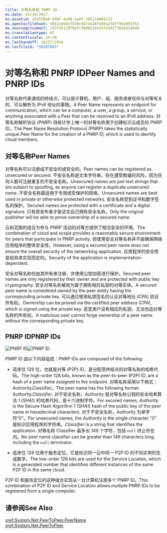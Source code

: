 ```yaml
---
title: 对等名称和 PNRP ID
ms.date: 03/30/2017
ms.assetid: afa538e8-948f-4a98-aa9f-305134004115
ms.openlocfilehash: d842c66de7550c94f4e287449a238ff964093fb2
ms.sourcegitcommit: c93fd5139f9efcf6db514e3474301738a6d1d649
ms.translationtype: HT
ms.contentlocale: zh-CN
ms.lasthandoff: 10/27/2018
ms.locfileid: "50187643"
---
```

# <a name="peer-names-and-pnrp-ids"></a><span data-ttu-id="c129e-102">对等名称和 PNRP ID</span><span class="sxs-lookup"><span data-stu-id="c129e-102">Peer Names and PNRP IDs</span></span>
<span data-ttu-id="c129e-103">对等名称代表通信的终结点，可以是计算机、用户、组、服务或者任何与对等有关的、可以解析为 IPv6 地址的事物。</span><span class="sxs-lookup"><span data-stu-id="c129e-103">A Peer Name represents an endpoint for communication, which can be a computer, a user, a group, a service, or anything associated with a Peer that can be resolved to an IPv6 address.</span></span> <span data-ttu-id="c129e-104">对等名称解析协议 (PNRP) 将统计学上唯一的对等名称用于创建标识云成员的 PNRP ID。</span><span class="sxs-lookup"><span data-stu-id="c129e-104">The Peer Name Resolution Protocol (PNRP) takes the statistically unique Peer Name for the creation of a PNRP ID, which is used to identify cloud members.</span></span>  
  
## <a name="peer-names"></a><span data-ttu-id="c129e-105">对等名称</span><span class="sxs-lookup"><span data-stu-id="c129e-105">Peer Names</span></span>  
 <span data-ttu-id="c129e-106">对等名称可以注册成不安全的或安全的。</span><span class="sxs-lookup"><span data-stu-id="c129e-106">Peer names can be registered as unsecured or secured.</span></span> <span data-ttu-id="c129e-107">不安全名称是文本字符串，存在遭受欺骗的风险，因为任何人都可注册重复的不安全名称。</span><span class="sxs-lookup"><span data-stu-id="c129e-107">Unsecured names are just text strings that are subject to spoofing, as anyone can register a duplicate unsecured name.</span></span> <span data-ttu-id="c129e-108">不安全名称最适用于专用或受保护的网络。</span><span class="sxs-lookup"><span data-stu-id="c129e-108">Unsecured names are best used in private or otherwise protected networks.</span></span> <span data-ttu-id="c129e-109">安全名称受到证书和数字签名的保护。</span><span class="sxs-lookup"><span data-stu-id="c129e-109">Secured names are protected with a certificate and a digital signature.</span></span> <span data-ttu-id="c129e-110">只有原发布者才能证实自己拥有安全名称。</span><span class="sxs-lookup"><span data-stu-id="c129e-110">Only the original publisher will be able to prove ownership of a secured name.</span></span>  
  
 <span data-ttu-id="c129e-111">云和范围的组合为参与 PNRP 活动的对等方提供了相当安全的环境。</span><span class="sxs-lookup"><span data-stu-id="c129e-111">The combination of cloud and scope provides a reasonably secure environment for peers that participate in PNRP activity.</span></span> <span data-ttu-id="c129e-112">但使用安全对等名称并不能确保网络应用程序的整体安全性。</span><span class="sxs-lookup"><span data-stu-id="c129e-112">However, using a secured peer name does not ensure the overall security of the networking application.</span></span> <span data-ttu-id="c129e-113">应用程序的安全性是视具体实现而定的。</span><span class="sxs-lookup"><span data-stu-id="c129e-113">Security of the application is implementation-dependent.</span></span>  
  
 <span data-ttu-id="c129e-114">安全对等名称仅由其所有者注册，并使用公钥加密进行保护。</span><span class="sxs-lookup"><span data-stu-id="c129e-114">Secured peer names are only registered by their owner and are protected with public key cryptography.</span></span> <span data-ttu-id="c129e-115">安全对等名称被视为属于拥有相应私钥的对等实体。</span><span class="sxs-lookup"><span data-stu-id="c129e-115">A secured peer name is considered owned by the peer entity having the corresponding private key.</span></span> <span data-ttu-id="c129e-116">可以通过使用私钥签名的认证对等地址 (CPA) 验证所有权。</span><span class="sxs-lookup"><span data-stu-id="c129e-116">Ownership can be proved via the certified peer address (CPA), which is signed using the private key.</span></span> <span data-ttu-id="c129e-117">恶意用户没有相应的私钥，无法伪造对等名称的所有权。</span><span class="sxs-lookup"><span data-stu-id="c129e-117">A malicious user cannot forge ownership of a peer name without the corresponding private key.</span></span>  
  
## <a name="pnrp-ids"></a><span data-ttu-id="c129e-118">PNRP ID</span><span class="sxs-lookup"><span data-stu-id="c129e-118">PNRP IDs</span></span>  
 <span data-ttu-id="c129e-119">![PNRP ID](../../../docs/framework/network-programming/media/fdc9e8a0-4a1c-488d-a019-bc3a1973220c.gif "fdc9e8a0-4a1c-488d-a019-bc3a1973220c")</span><span class="sxs-lookup"><span data-stu-id="c129e-119">![PNRP ID](../../../docs/framework/network-programming/media/fdc9e8a0-4a1c-488d-a019-bc3a1973220c.gif "fdc9e8a0-4a1c-488d-a019-bc3a1973220c")</span></span>  
  
 <span data-ttu-id="c129e-120">PNRP ID 由以下内容组成：</span><span class="sxs-lookup"><span data-stu-id="c129e-120">PNRP IDs are composed of the following:</span></span>  
  
-   <span data-ttu-id="c129e-121">高序位 128 位，也就是对等 (P2P) ID，是分配至终结点的对等名称的哈希代码。</span><span class="sxs-lookup"><span data-stu-id="c129e-121">The high-order 128 bits, known as the peer-to-peer (P2P) ID, are a hash of a peer name assigned to the endpoint.</span></span> <span data-ttu-id="c129e-122">对等名称采用以下格式：Authority.Classifier。</span><span class="sxs-lookup"><span data-stu-id="c129e-122">The peer name has the following format: *Authority.Classifier*.</span></span> <span data-ttu-id="c129e-123">对于安全名称，Authority 是对等名称公钥的安全哈希算法 1 (SHA1) 的哈希代码，是十六进制字符。</span><span class="sxs-lookup"><span data-stu-id="c129e-123">For secured names, *Authority* is the Secure Hash Algorithm 1 (SHA1) hash of the public key of the peer name in hexadecimal characters.</span></span> <span data-ttu-id="c129e-124">对于不安全名称，Authority 为单字符“0”。</span><span class="sxs-lookup"><span data-stu-id="c129e-124">For unsecured names, the *Authority* is the single character "0".</span></span> <span data-ttu-id="c129e-125"> 是标识应用程序的字符串。</span><span class="sxs-lookup"><span data-stu-id="c129e-125">*Classifier* is a string that identifies the application.</span></span> <span data-ttu-id="c129e-126">对等名称 Classifier 最多长 149 个字符，包括 `null` 终止符在内。</span><span class="sxs-lookup"><span data-stu-id="c129e-126">No peer name classifier can be greater than 149 characters long, including the `null` terminator.</span></span>  
  
-   <span data-ttu-id="c129e-127">低序位 128 位用于服务定位，它是标识同一云中同一 P2P ID 的不同实例的生成数字。</span><span class="sxs-lookup"><span data-stu-id="c129e-127">The low-order 128 bits are used for the Service Location, which is a generated number that identifies different instances of the same P2P ID in the same cloud.</span></span>  
  
 <span data-ttu-id="c129e-128">P2P ID 和服务定位的这种组合实现从一台计算机注册多个 PNRP ID。</span><span class="sxs-lookup"><span data-stu-id="c129e-128">This combination of P2P ID and Service Location allows multiple PNRP IDs to be registered from a single computer.</span></span>  
  
## <a name="see-also"></a><span data-ttu-id="c129e-129">请参阅</span><span class="sxs-lookup"><span data-stu-id="c129e-129">See Also</span></span>  
 <xref:System.Net.PeerToPeer.PeerName>  
 <xref:System.Net.PeerToPeer>
